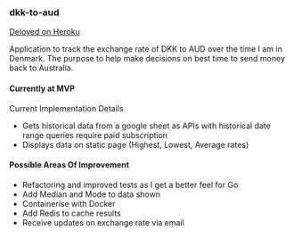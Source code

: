### dkk-to-aud
[Deloyed on Heroku](https://dkk-to-aud.herokuapp.com/)

Application to track the exchange rate of DKK to AUD over the time I am in Denmark.
The purpose to help make decisions on best time to send money back to Australia.

#### Currently at MVP
Current Implementation Details
* Gets historical data from a google sheet as APIs with historical date range queries require paid subscription
* Displays data on static page (Highest, Lowest, Average rates)

#### Possible Areas Of Improvement
* Refactoring and improved tests as I get a better feel for Go
* Add Median and Mode to data shown
* Containerise with Docker
* Add Redis to cache results
* Receive updates on exchange rate via email
